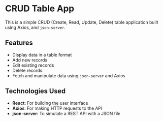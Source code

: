 # CRUD Table App

This is a simple CRUD (Create, Read, Update, Delete) table application built using Axios, and `json-server`.

## Features

- Display data in a table format
- Add new records
- Edit existing records
- Delete records
- Fetch and manipulate data using `json-server` and Axios

## Technologies Used

- **React**: For building the user interface
- **Axios**: For making HTTP requests to the API
- **json-server**: To simulate a REST API with a JSON file
